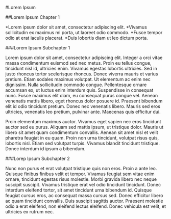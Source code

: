 #Lorem Ipsum

##Lorem Ipsum Chapter 1

*Lorem ipsum dolor sit amet, consectetur adipiscing elit.
*Vivamus sollicitudin ex maximus mi porta, ut laoreet odio commodo.
*Fusce tempor odio at erat iaculis placerat.
*Duis lobortis diam ut leo dictum porta.


###Lorem Ipsum Subchapter 1

Lorem ipsum dolor sit amet, consectetur adipiscing elit. Integer a orci vitae massa condimentum euismod sed nec metus. Proin eu tellus congue, tincidunt nisl id, ultricies enim. Vivamus egestas lobortis ultricies. Sed in justo rhoncus tortor scelerisque rhoncus. Donec viverra mauris et varius pretium. Etiam sodales maximus volutpat. Ut elementum ac enim nec dignissim. Nulla sollicitudin commodo congue. Pellentesque ornare accumsan ex, ut luctus enim interdum quis. Suspendisse in consequat nunc. Fusce maximus elit diam, eu consequat purus congue vel. Aenean venenatis mattis libero, eget rhoncus dolor posuere id. Praesent bibendum elit id odio tincidunt pretium. Donec nec venenatis libero. Mauris sed eros ultricies, venenatis leo pretium, pulvinar ante. Maecenas quis efficitur dui.

Proin elementum maximus auctor. Vivamus eget sapien nec eros tincidunt auctor sed eu purus. Aliquam sed mattis ipsum, ut tristique dolor. Mauris ut libero sit amet quam condimentum convallis. Aenean sit amet nisl et velit pharetra feugiat in eu quam. Proin non urna tincidunt, volutpat risus quis, lobortis nisl. Etiam sed volutpat turpis. Vivamus blandit tincidunt tristique. Donec interdum id ipsum a bibendum.


###Lorep Ipsum Subchapter 2

Nunc non purus et erat volutpat tristique quis non eros. Proin a ante leo. Quisque finibus finibus velit et tempor. Vivamus feugiat sem vitae enim ornare, tincidunt egestas risus molestie. Morbi gravida libero nec neque suscipit suscipit. Vivamus tristique erat vel odio tincidunt tincidunt. Donec interdum eleifend tortor, sit amet tincidunt urna bibendum id. Quisque feugiat cursus eros, ac consequat massa cursus sed. Donec efficitur libero ac quam tincidunt convallis. Duis suscipit sagittis auctor. Praesent molestie odio a erat eleifend, non eleifend lectus eleifend. Donec vehicula est velit, et ultricies ex rutrum nec.